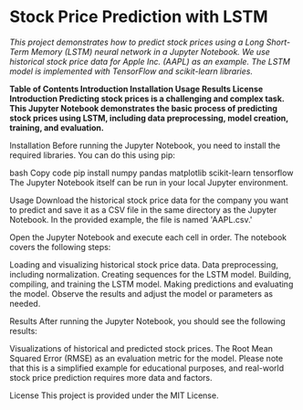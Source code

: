 # Stock Price Prediction with LSTM

*This project demonstrates how to predict stock prices using a Long Short-Term Memory (LSTM) neural network in a Jupyter Notebook. We use historical stock price data for Apple Inc. (AAPL) as an example. The LSTM model is implemented with TensorFlow and scikit-learn libraries.*

**Table of Contents
Introduction
Installation
Usage
Results
License
Introduction
Predicting stock prices is a challenging and complex task. This Jupyter Notebook demonstrates the basic process of predicting stock prices using LSTM, including data preprocessing, model creation, training, and evaluation.**

Installation
Before running the Jupyter Notebook, you need to install the required libraries. You can do this using pip:

bash
Copy code
pip install numpy pandas matplotlib scikit-learn tensorflow
The Jupyter Notebook itself can be run in your local Jupyter environment.

Usage
Download the historical stock price data for the company you want to predict and save it as a CSV file in the same directory as the Jupyter Notebook. In the provided example, the file is named 'AAPL.csv.'

Open the Jupyter Notebook and execute each cell in order. The notebook covers the following steps:

Loading and visualizing historical stock price data.
Data preprocessing, including normalization.
Creating sequences for the LSTM model.
Building, compiling, and training the LSTM model.
Making predictions and evaluating the model.
Observe the results and adjust the model or parameters as needed.

Results
After running the Jupyter Notebook, you should see the following results:

Visualizations of historical and predicted stock prices.
The Root Mean Squared Error (RMSE) as an evaluation metric for the model.
Please note that this is a simplified example for educational purposes, and real-world stock price prediction requires more data and factors.

License
This project is provided under the MIT License.


